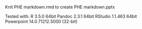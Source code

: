 Knit PHE markdown.rmd to create PHE markdown.pptx


Tested with:
R 3.5.0 64bit
Pandoc 2.3.1 64bit
RStudio 1.1.463 64bit
Powerpoint 14.0.71212.5000 (32-bit)